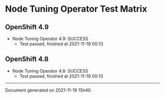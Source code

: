 
Node Tuning Operator Test Matrix
================================

OpenShift 4.9
-------------


* Node Tuning Operator 4.9: SUCCESS
  - Test passed, finished at 2021-11-19 00:13

OpenShift 4.8
-------------


* Node Tuning Operator 4.8: SUCCESS
  - Test passed, finished at 2021-11-19 00:13

---
Document generated on 2021-11-19 15h40.
